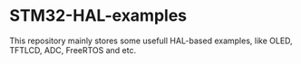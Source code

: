 # STM32-HAL-examples
This repository mainly stores some usefull HAL-based examples, like OLED, TFTLCD, ADC, FreeRTOS and etc.
